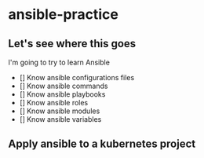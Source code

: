 # ansible-practice

## Let's see where this goes
I'm going to try to learn Ansible

- [] Know ansible configurations files
- [] Know ansible commands
- [] Know ansible playbooks
- [] Know ansible roles
- [] Know ansible modules
- [] Know ansible variables

## Apply ansible to a kubernetes project
